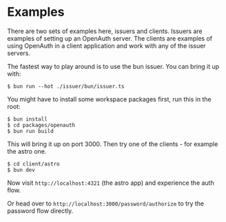 # Examples

There are two sets of examples here, issuers and clients. Issuers are examples of setting up an OpenAuth server. The clients are examples of using OpenAuth in a client application and work with any of the issuer servers.

The fastest way to play around is to use the bun issuer. You can bring it up with:

```shell
$ bun run --hot ./issuer/bun/issuer.ts
```

You might have to install some workspace packages first, run this in the root:

```shell
$ bun install
$ cd packages/openauth
$ bun run build
```

This will bring it up on port 3000. Then try one of the clients - for example the astro one.

```
$ cd client/astro
$ bun dev
```

Now visit `http://localhost:4321` (the astro app) and experience the auth flow.

Or head over to `http://localhost:3000/password/authorize` to try the password flow directly.
